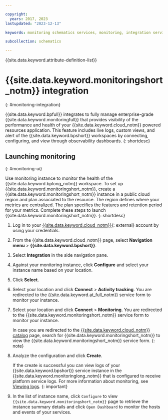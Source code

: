 ```yaml
---

copyright:
  years: 2017, 2023
lastupdated: "2023-12-13"

keywords: monitoring schematics services, monitoring, integration services

subcollection: schematics

---
```


{{site.data.keyword.attribute-definition-list}}

# {{site.data.keyword.monitoringshort_notm}} integration
{: #monitoring-integration}

{{site.data.keyword.bpfull}} integrates to fully manage enterprise-grade {{site.data.keyword.monitoringfull}} that provides visibility of the performance and health of your {{site.data.keyword.cloud_notm}} powered resources application. This feature includes live logs, custom views, and alert of the {{site.data.keyword.bpshort}} workspaces by connecting, configuring, and view through observability dashboards.
{: shortdesc}

## Launching monitoring
{: #monitoring-ui}

Use monitoring instance to monitor the health of the {{site.data.keyword.bplong_notm}} workspace. To set up {{site.data.keyword.monitoringshort_notm}}, create a {{site.data.keyword.monitoringshort_notm}} instance in a public cloud region and plan associated to the resource. The region defines where your metrics are centralized. The plan specifies the features and retention period for your metrics. Complete these steps to launch {{site.data.keyword.monitoringshort_notm}}.
{: shortdesc}

1. Log in to your [{{site.data.keyword.cloud_notm}}](https://cloud.ibm.com/){: external} account by using your credentials. 
2. From the {{site.data.keyword.cloud_notm}} page, select **Navigation menu** > **{{site.data.keyword.bpshort}}**.
3. Select **Integration** in the side navigation pane.
4. Against your monitoring instance, click **Configure** and select your instance name based on your location.
5. Click **Select**.
6. Select your location and click **Connect** > **Activity tracking**. You are redirected to the {{site.data.keyword.at_full_notm}} service form to monitor your instance.
7. Select your location and click **Connect** > **Monitoring**. You are redirected to the {{site.data.keyword.monitoringshort_notm}} service form to monitor your instance.
   
   In case you are redirected to the [{{site.data.keyword.cloud_notm}} catalog](https://cloud.ibm.com/catalog) page, search for {{site.data.keyword.monitoringshort_notm}} to view the {{site.data.keyword.monitoringshort_notm}} service form.
   {: note}

8. Analyze the configuration and click **Create**.

    If the create is successful you can view logs of your {{site.data.keyword.bpshort}} service instance in the {{site.data.keyword.monitoringlong_notm}} that is configured to receive platform service logs. For more information about monitoring, see [Viewing logs](/docs/log-analysis?topic=log-analysis-monitor_logs).
    {: important}

9. In the list of instance name, click `Configure` to view `{{site.data.keyword.monitoringshort_notm}}` page to retrieve the instance summary details and click `Open Dashboard` to monitor the hosts and events of your services.
